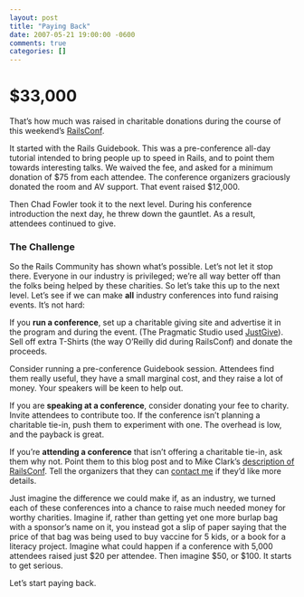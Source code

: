 ```yaml
---
layout: post
title: "Paying Back"
date: 2007-05-21 19:00:00 -0600
comments: true
categories: []
---
```


# $33,000

That’s how much was raised in charitable donations during the course
of this weekend’s <a href="http://railsconf.com/">RailsConf</a>.

It started with the Rails Guidebook. This was a pre-conference all-day
tutorial intended to bring people up to speed in Rails, and to point
them towards interesting talks. We waived the fee, and asked for a
minimum donation of $75 from each attendee. The conference organizers
graciously donated the room and AV support. That event raised $12,000.

Then Chad Fowler took it to the next level. During his conference
introduction the next day, he threw down the gauntlet. As a result,
attendees continued to give.

### The Challenge

So the Rails Community has shown what’s possible. Let’s not let it
stop there. Everyone in our industry is privileged; we’re all way
better off than the folks being helped by these charities. So let’s
take this up to the next level. Let’s see if we can
make **all** industry conferences into fund raising events. It’s not
hard:

If you **run a conference**, set up a charitable giving site and
advertise it in the program and during the event. (The Pragmatic
Studio used <a href="http://www.justgive.org/">JustGive</a>). Sell off
extra T-Shirts (the way O’Reilly did during RailsConf) and donate the
proceeds.

Consider running a pre-conference Guidebook session. Attendees find
them really useful, they have a small marginal cost, and they raise a
lot of money. Your speakers will be keen to help out.

If you are **speaking at a conference**, consider donating your fee to
charity. Invite attendees to contribute too. If the conference isn’t
planning a charitable tie-in, push them to experiment with one. The
overhead is low, and the payback is great.

If you’re **attending a conference** that isn’t offering a charitable
tie-in, ask them why not. Point them to this blog post and to Mike
Clark’s <a
href="http://pragmaticstudio.com/cgi-bin/pragstudio.cgi/RailsConf07.rdoc">description
of RailsConf</a>. Tell the organizers that they can <a
href="mailto:dave@pragprog.com">contact me</a> if they’d like more
details.

Just imagine the difference we could make if, as an industry, we
turned each of these conferences into a chance to raise much needed
money for worthy charities. Imagine if, rather than getting yet one
more burlap bag with a sponsor’s name on it, you instead got a slip of
paper saying that the price of that bag was being used to buy vaccine
for 5 kids, or a book for a literacy project. Imagine what could
happen if a conference with 5,000 attendees raised just $20 per
attendee. Then imagine $50, or $100. It starts to get serious.

Let’s start paying back.

